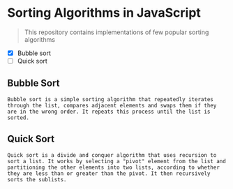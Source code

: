 # **Sorting Algorithms in JavaScript**

> This repository contains implementations of few popular sorting algorithms

- [x] Bubble sort
- [ ] Quick sort

## Bubble Sort

    Bubble sort is a simple sorting algorithm that repeatedly iterates through the list, compares adjacent elements and swaps them if they are in the wrong order. It repeats this process until the list is sorted.

## Quick Sort

    Quick sort is a divide and conquer algorithm that uses recursion to sort a list. It works by selecting a "pivot" element from the list and partitioning the other elements into two lists, according to whether they are less than or greater than the pivot. It then recursively sorts the sublists.
